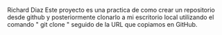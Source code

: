 Richard Diaz 
Este proyecto es una practica de como crear un repositorio desde github y posteriormente clonarlo a mi escritorio local utilizando el comando " git clone " seguido de la URL que copiamos en GitHub.